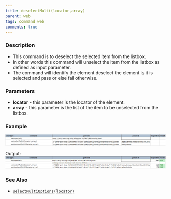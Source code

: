 ```yaml
---
title: deselectMulti(locator,array)
parent: web
tags: command web
comments: true
---
```


### Description

- This command is to deselect the selected item from the listbox.
- In other words this command will unselect the item from the listbox as defined as input parameter.
- The command will identify the element deselect the element is it is selected and pass or else fail otherwise.

### Parameters

- **locator** - this parameter is the locator of the element.
- **array** - this parameter is the list of the item to be unselected from the listbox.

### Example

![](image/deselectMulti_01.png)

Output:<br/>
![](image/deselectMulti_02.png)

### See Also

- [`selectMultiOptions(locator)`](selectMultiOptions(locator))